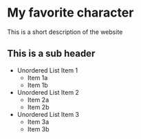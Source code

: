 # My favorite character
This is a short description of the website

## This is a sub header

* Unordered List Item 1
  * Item 1a
  * Item 1b
* Unordered List Item 2
  * Item 2a
  * Item 2b
* Unordered List Item 3
  * Item 3a
  * Item 3b

